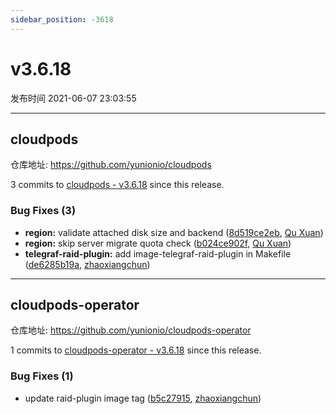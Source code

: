 ```yaml
---
sidebar_position: -3618
---
```


# v3.6.18

发布时间 2021-06-07 23:03:55

-----

## cloudpods

仓库地址: https://github.com/yunionio/cloudpods

3 commits to [cloudpods - v3.6.18] since this release.

### Bug Fixes (3)
- **region:** validate attached disk size and backend ([8d519ce2eb](https://github.com/yunionio/cloudpods/commit/8d519ce2eb2acd203c6c109bd3b7ea114147f64d), [Qu Xuan](mailto:quxuan@yunionyun.com))
- **region:** skip server migrate quota check ([b024ce902f](https://github.com/yunionio/cloudpods/commit/b024ce902f027d8feb0be48df6be4c0306c0063f), [Qu Xuan](mailto:quxuan@yunionyun.com))
- **telegraf-raid-plugin:** add image-telegraf-raid-plugin in Makefile ([de6285b19a](https://github.com/yunionio/cloudpods/commit/de6285b19aa2f1c38f0efc46c5834637a12098fc), [zhaoxiangchun](mailto:1422928955@qq.com))

[cloudpods - v3.6.18]: https://github.com/yunionio/cloudpods/compare/v3.6.17...v3.6.18
-----

## cloudpods-operator

仓库地址: https://github.com/yunionio/cloudpods-operator

1 commits to [cloudpods-operator - v3.6.18] since this release.

### Bug Fixes (1)
- update raid-plugin image tag ([b5c27915](https://github.com/yunionio/cloudpods-operator/commit/b5c27915a9289901edc3ab133cb627e29fdab219), [zhaoxiangchun](mailto:1422928955@qq.com))

[cloudpods-operator - v3.6.18]: https://github.com/yunionio/cloudpods-operator/compare/v3.6.17...v3.6.18

